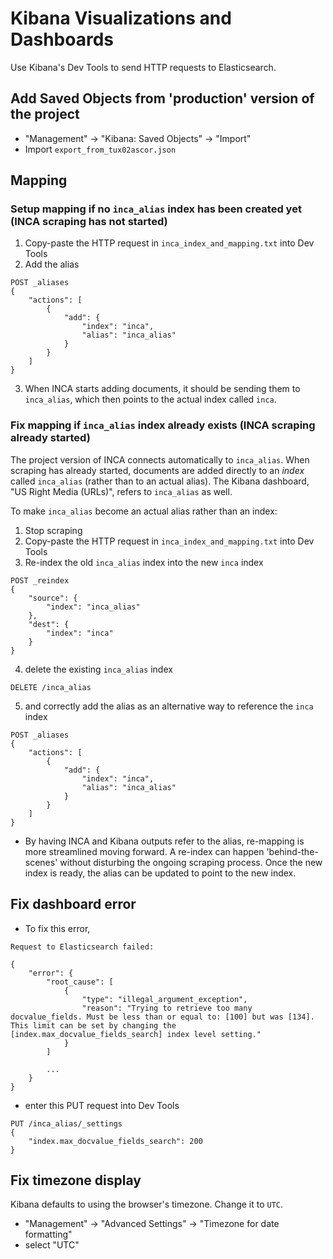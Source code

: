 # Kibana Visualizations and Dashboards

Use Kibana's Dev Tools to send HTTP requests to Elasticsearch.

## Add Saved Objects from 'production' version of the project
- "Management" -> "Kibana: Saved Objects" -> "Import"
- Import `export_from_tux02ascor.json`

## Mapping

### Setup mapping if no `inca_alias` index has been created yet (INCA scraping has not started)
1. Copy-paste the HTTP request in `inca_index_and_mapping.txt` into Dev Tools
2. Add the alias
```
POST _aliases
{
    "actions": [
        {
            "add": {
                "index": "inca",
                "alias": "inca_alias"
            }
        }
    ]
}
```
3. When INCA starts adding documents, it should be sending them to `inca_alias`, which then points to the actual index called `inca`.

### Fix mapping if `inca_alias` index already exists (INCA scraping already started)

The project version of INCA connects automatically to `inca_alias`. When scraping has already started, documents are added directly to an *index* called `inca_alias` (rather than to an actual alias). The Kibana dashboard, "US Right Media (URLs)", refers to `inca_alias` as well.

To make `inca_alias` become an actual alias rather than an index:
1. Stop scraping
2. Copy-paste the HTTP request in `inca_index_and_mapping.txt` into Dev Tools
3. Re-index the old `inca_alias` index into the new `inca` index

```
POST _reindex
{
    "source": {
        "index": "inca_alias"
    },
    "dest": {
        "index": "inca"
    }
}
```
4. delete the existing `inca_alias` index
```
DELETE /inca_alias
```
5.  and correctly add the alias as an alternative way to reference the `inca` index
```
POST _aliases
{
    "actions": [
        {
            "add": {
                "index": "inca",
                "alias": "inca_alias"
            }
        }
    ]
}
```

- By having INCA and Kibana outputs refer to the alias, re-mapping is more streamlined moving forward. A re-index can happen 'behind-the-scenes' without disturbing the ongoing scraping process. Once the new index is ready, the alias can be updated to point to the new index.

## Fix dashboard error
- To fix this error,
```
Request to Elasticsearch failed:

{
    "error": {
        "root_cause": [
            {
                "type": "illegal_argument_exception",
                "reason": "Trying to retrieve too many docvalue_fields. Must be less than or equal to: [100] but was [134]. This limit can be set by changing the [index.max_docvalue_fields_search] index level setting."
            }
        ]

        ...
    }
}

```

- enter this PUT request into Dev Tools
```
PUT /inca_alias/_settings
{
    "index.max_docvalue_fields_search": 200
}
```


## Fix timezone display

Kibana defaults to using the browser's timezone. Change it to `UTC`.
- "Management" -> "Advanced Settings" -> "Timezone for date formatting"
- select "UTC"